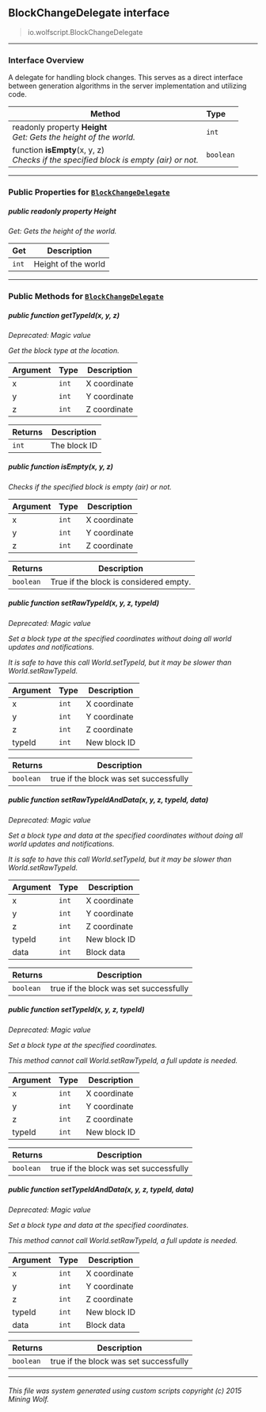 ## BlockChangeDelegate __interface__

>io.wolfscript.BlockChangeDelegate

---

### Interface Overview

A delegate for handling block changes. This serves as a direct interface between generation algorithms in the server implementation and utilizing code.

Method | Type   
--- | :--- 
 readonly property __Height__ <br> _Get: Gets the height of the world._ | `int`
 function __isEmpty__(x, y, z) <br> _Checks if the specified block is empty (air) or not._ | `boolean`



---


### Public Properties for [`BlockChangeDelegate`](BlockChangeDelegate.md)

##### <a id='height'></a>public  readonly property __Height__

_Get: Gets the height of the world._

Get | Description
--- | --- 
`int` | Height of the world



---

### Public Methods for [`BlockChangeDelegate`](BlockChangeDelegate.md)

##### <a id='gettypeid'></a>public  function __getTypeId__(x, y, z)
_Deprecated: Magic value_

_Get the block type at the location._

Argument | Type | Description  
--- | --- | --- 
x | `int` | X coordinate
y | `int` | Y coordinate
z | `int` | Z coordinate

Returns | Description
--- | --- 
`int` | The block ID


##### <a id='isempty'></a>public  function __isEmpty__(x, y, z)

_Checks if the specified block is empty (air) or not._

Argument | Type | Description  
--- | --- | --- 
x | `int` | X coordinate
y | `int` | Y coordinate
z | `int` | Z coordinate

Returns | Description
--- | --- 
`boolean` | True if the block is considered empty.


##### <a id='setrawtypeid'></a>public  function __setRawTypeId__(x, y, z, typeId)
_Deprecated: Magic value_

_Set a block type at the specified coordinates without doing all world updates and notifications. <p> It is safe to have this call World.setTypeId, but it may be slower than World.setRawTypeId._

Argument | Type | Description  
--- | --- | --- 
x | `int` | X coordinate
y | `int` | Y coordinate
z | `int` | Z coordinate
typeId | `int` | New block ID

Returns | Description
--- | --- 
`boolean` | true if the block was set successfully


##### <a id='setrawtypeidanddata'></a>public  function __setRawTypeIdAndData__(x, y, z, typeId, data)
_Deprecated: Magic value_

_Set a block type and data at the specified coordinates without doing all world updates and notifications. <p> It is safe to have this call World.setTypeId, but it may be slower than World.setRawTypeId._

Argument | Type | Description  
--- | --- | --- 
x | `int` | X coordinate
y | `int` | Y coordinate
z | `int` | Z coordinate
typeId | `int` | New block ID
data | `int` | Block data

Returns | Description
--- | --- 
`boolean` | true if the block was set successfully


##### <a id='settypeid'></a>public  function __setTypeId__(x, y, z, typeId)
_Deprecated: Magic value_

_Set a block type at the specified coordinates. <p> This method cannot call World.setRawTypeId, a full update is needed._

Argument | Type | Description  
--- | --- | --- 
x | `int` | X coordinate
y | `int` | Y coordinate
z | `int` | Z coordinate
typeId | `int` | New block ID

Returns | Description
--- | --- 
`boolean` | true if the block was set successfully


##### <a id='settypeidanddata'></a>public  function __setTypeIdAndData__(x, y, z, typeId, data)
_Deprecated: Magic value_

_Set a block type and data at the specified coordinates. <p> This method cannot call World.setRawTypeId, a full update is needed._

Argument | Type | Description  
--- | --- | --- 
x | `int` | X coordinate
y | `int` | Y coordinate
z | `int` | Z coordinate
typeId | `int` | New block ID
data | `int` | Block data

Returns | Description
--- | --- 
`boolean` | true if the block was set successfully


---


###### This file was system generated using custom scripts copyright (c) 2015 Mining Wolf.
	


